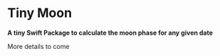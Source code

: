 # Tiny Moon

__A tiny Swift Package to calculate the moon phase for any given date__

More details to come
